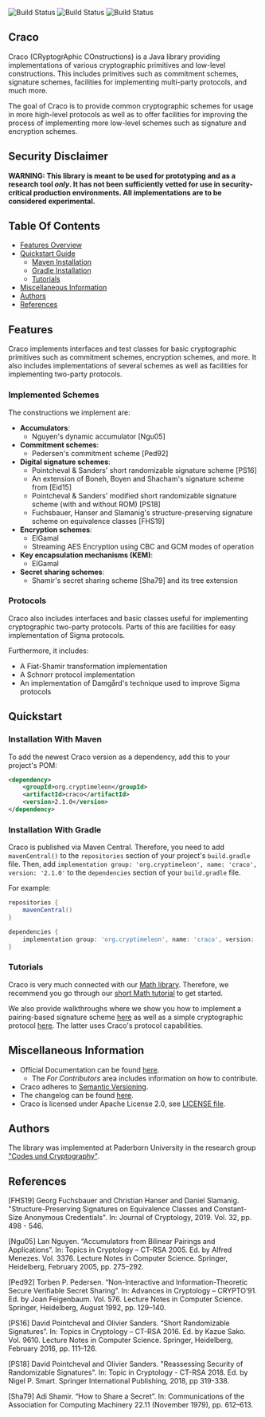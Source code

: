 ![Build Status](https://github.com/cryptimeleon/craco/workflows/Development%20Java%20CI/badge.svg)
![Build Status](https://github.com/cryptimeleon/craco/workflows/Main%20Java%20CI/badge.svg)
![Build Status](https://github.com/cryptimeleon/craco/workflows/Scheduled%20Main%20Java%20CI/badge.svg)
## Craco

Craco (CRyptogrAphic COnstructions) is a Java library providing implementations of various cryptographic primitives and low-level constructions. This includes primitives such as commitment schemes, signature schemes, facilities for implementing multi-party protocols, and much more.

The goal of Craco is to provide common cryptographic schemes for usage in more high-level protocols as well as to offer facilities for improving the process of implementing more low-level schemes such as signature and encryption schemes.

## Security Disclaimer
**WARNING: This library is meant to be used for prototyping and as a research tool *only*. It has not been sufficiently vetted for use in security-critical production environments. All implementations are to be considered experimental.**

## Table Of Contents

* [Features Overview](#features)
* [Quickstart Guide](#quickstart)
    * [Maven Installation](#installation-with-maven)
    * [Gradle Installation](#installation-with-gradle)
    * [Tutorials](#tutorials)
* [Miscellaneous Information](#miscellaneous-information)
* [Authors](#authors)
* [References](#references)

## Features

Craco implements interfaces and test classes for basic cryptographic primitives such as commitment schemes, encryption schemes, and more.
It also includes implementations of several schemes as well as facilities for implementing two-party protocols.

### Implemented Schemes
The constructions we implement are:

* **Accumulators**:
    * Nguyen's dynamic accumulator [Ngu05]
* **Commitment schemes**:
    * Pedersen's commitment scheme [Ped92]
* **Digital signature schemes**:
    * Pointcheval & Sanders' short randomizable signature scheme [PS16]
    * An extension of Boneh, Boyen and Shacham's signature scheme from [Eid15]
    * Pointcheval & Sanders' modified short randomizable signature scheme (with and without ROM) [PS18]
    * Fuchsbauer, Hanser and Slamanig's structure-preserving signature scheme on equivalence classes [FHS19]
* **Encryption schemes**:
    * ElGamal
    * Streaming AES Encryption using CBC and GCM modes of operation
* **Key encapsulation mechanisms (KEM)**: 
    * ElGamal
* **Secret sharing schemes**:
    * Shamir's secret sharing scheme [Sha79] and its tree extension
    
### Protocols

Craco also includes interfaces and basic classes useful for implementing cryptographic two-party protocols.
Parts of this are facilities for easy implementation of Sigma protocols.

Furthermore, it includes:

* A Fiat-Shamir transformation implementation
* A Schnorr protocol implementation
* An implementation of Damgård's technique used to improve Sigma protocols

## Quickstart

### Installation With Maven
To add the newest Craco version as a dependency, add this to your project's POM:

```xml
<dependency>
    <groupId>org.cryptimeleon</groupId>
    <artifactId>craco</artifactId>
    <version>2.1.0</version>
</dependency>
```

### Installation With Gradle

Craco is published via Maven Central.
Therefore, you need to add `mavenCentral()` to the `repositories` section of your project's `build.gradle` file.
Then, add `implementation group: 'org.cryptimeleon', name: 'craco', version: '2.1.0'` to the `dependencies` section of your `build.gradle` file.

For example:

```groovy
repositories {
    mavenCentral()
}

dependencies {
    implementation group: 'org.cryptimeleon', name: 'craco', version: '2.1.0'
}
```

### Tutorials

Craco is very much connected with our [Math library](https://github.com/cryptimeleon/math).
Therefore, we recommend you go through our [short Math tutorial](https://cryptimeleon.github.io/getting-started/5-minute-tutorial.html) to get started.

We also provide walkthroughs where we show you how to implement a pairing-based signature scheme [here](https://cryptimeleon.github.io/getting-started/pairing-tutorial.html) as well as a simple cryptographic protocol [here](https://cryptimeleon.github.io/getting-started/protocols-tutorial.html).
The latter uses Craco's protocol capabilities.

## Miscellaneous Information

- Official Documentation can be found [here](https://cryptimeleon.github.io/).
    - The *For Contributors* area includes information on how to contribute.
- Craco adheres to [Semantic Versioning](https://semver.org/spec/v2.0.0.html).
- The changelog can be found [here](CHANGELOG.md).
- Craco is licensed under Apache License 2.0, see [LICENSE file](LICENSE).

## Authors
The library was implemented at Paderborn University in the research group ["Codes und Cryptography"](https://cs.uni-paderborn.de/en/cuk/).

## References

[FHS19] Georg Fuchsbauer and Christian Hanser and Daniel Slamanig. "Structure-Preserving Signatures on Equivalence Classes and Constant-Size Anonymous Credentials". In: Journal of Cryptology, 2019. Vol. 32, pp. 498 - 546.

[Ngu05] Lan Nguyen. “Accumulators from Bilinear Pairings and Applications”. In: Topics in Cryptology – CT-RSA 2005. Ed. by Alfred Menezes. Vol. 3376. Lecture Notes in Computer Science. Springer, Heidelberg, February 2005, pp. 275–292.

[Ped92] Torben P. Pedersen. “Non-Interactive and Information-Theoretic Secure Verifiable Secret Sharing”. In: Advances in Cryptology – CRYPTO’91. Ed. by Joan Feigenbaum. Vol. 576. Lecture Notes in Computer Science. Springer, Heidelberg, August 1992, pp. 129–140.

[PS16] David Pointcheval and Olivier Sanders. “Short Randomizable Signatures”. In: Topics in Cryptology – CT-RSA 2016. Ed. by Kazue Sako. Vol. 9610. Lecture Notes in Computer Science. Springer, Heidelberg, February 2016, pp. 111–126.

[PS18] David Pointcheval and Olivier Sanders. "Reassessing Security of Randomizable Signatures". In: Topic in Cryptology - CT-RSA 2018. Ed. by Nigel P. Smart. Springer International Publishing, 2018, pp 319-338.

[Sha79] Adi Shamir. “How to Share a Secret”. In: Communications of the Association for Computing Machinery 22.11 (November 1979), pp. 612–613.
